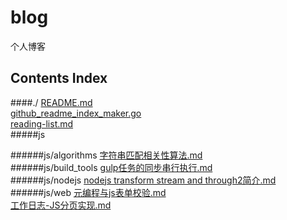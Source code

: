 # blog
个人博客

## Contents Index
####./
[README.md](./README.md)  
[github_readme_index_maker.go](https:/github.com/inter-action/blog/blob/master/github_readme_index_maker.go)  
[reading-list.md](https:/github.com/inter-action/blog/blob/master/reading-list.md)  
#####js

######js/algorithms
[字符串匹配相关性算法.md](./js/algorithms/%E5%AD%97%E7%AC%A6%E4%B8%B2%E5%8C%B9%E9%85%8D%E7%9B%B8%E5%85%B3%E6%80%A7%E7%AE%97%E6%B3%95.md)  
######js/build_tools
[gulp任务的同步串行执行.md](https:/github.com/inter-action/blog/blob/master/js/build_tools/gulp%E4%BB%BB%E5%8A%A1%E7%9A%84%E5%90%8C%E6%AD%A5%E4%B8%B2%E8%A1%8C%E6%89%A7%E8%A1%8C.md)  
######js/nodejs
[nodejs transform stream and through2简介.md](https:/github.com/inter-action/blog/blob/master/js/nodejs/nodejs+transform+stream+and+through2%E7%AE%80%E4%BB%8B.md)  
######js/web
[元编程与js表单校验.md](https:/github.com/inter-action/blog/blob/master/js/web/%E5%85%83%E7%BC%96%E7%A8%8B%E4%B8%8Ejs%E8%A1%A8%E5%8D%95%E6%A0%A1%E9%AA%8C.md)  
[工作日志-JS分页实现.md](https:/github.com/inter-action/blog/blob/master/js/web/%E5%B7%A5%E4%BD%9C%E6%97%A5%E5%BF%97-JS%E5%88%86%E9%A1%B5%E5%AE%9E%E7%8E%B0.md)  


